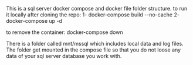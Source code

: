 This is a sql server docker compose and docker file folder structure.
to run it locally after cloning the repo:
1- docker-compose build --no-cache
2- docker-compose up -d

to remove the container:
docker-compose down

There is a folder called mnt/mssql which includes local data and log files.
The folder get mounted in the compose file so that you do not loose any data of your sql server database you work with.
